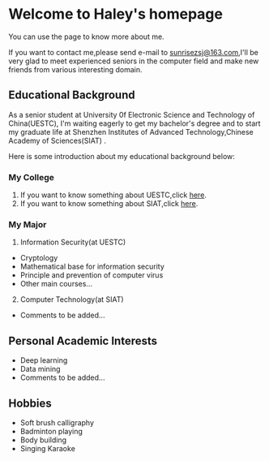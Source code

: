 # Welcome to Haley's homepage

You can use the page to know more about me.

If you want to contact me,please send e-mail to sunrisezsj@163.com,I'll be very glad to meet experienced seniors in the computer field and make new friends from various interesting domain. 
 
## Educational Background

As a senior student at University 0f Electronic Science and Technology of China(UESTC), I'm waiting eagerly to get my bachelor's degree and to start my graduate life at Shenzhen Institutes of Advanced Technology,Chinese Academy of Sciences(SIAT) .

Here is some introduction about my educational background below:

### My College
1. If you want to know something about UESTC,click [here](https://www.uestc.edu.cn).
2. If you want to know something about SIAT,click [here](https://www.siat.ac.cn).

### My Major
1. Information Security(at UESTC)
- Cryptology
- Mathematical base for information security
- Principle and prevention of computer virus
- Other main courses... 

2. Computer Technology(at SIAT)
- Comments to be added...



## Personal Academic Interests

- Deep learning
- Data mining
- Comments to be added...


## Hobbies

- Soft brush calligraphy
- Badminton playing
- Body building
- Singing Karaoke
